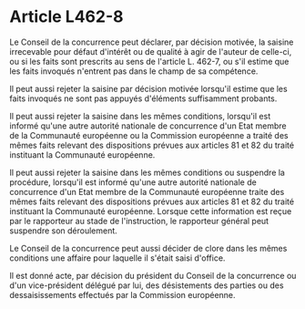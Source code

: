 # Article L462-8

Le Conseil de la concurrence peut déclarer, par décision motivée, la saisine irrecevable pour défaut d'intérêt ou de qualité à agir de l'auteur de celle-ci, ou si les faits sont prescrits au sens de l'article L. 462-7, ou s'il estime que les faits invoqués n'entrent pas dans le champ de sa compétence.

Il peut aussi rejeter la saisine par décision motivée lorsqu'il estime que les faits invoqués ne sont pas appuyés d'éléments suffisamment probants.

Il peut aussi rejeter la saisine dans les mêmes conditions, lorsqu'il est informé qu'une autre autorité nationale de concurrence d'un Etat membre de la Communauté européenne ou la Commission européenne a traité des mêmes faits relevant des dispositions prévues aux articles 81 et 82 du traité instituant la Communauté européenne.

Il peut aussi rejeter la saisine dans les mêmes conditions ou suspendre la procédure, lorsqu'il est informé qu'une autre autorité nationale de concurrence d'un Etat membre de la Communauté européenne traite des mêmes faits relevant des dispositions prévues aux articles 81 et 82 du traité instituant la Communauté européenne. Lorsque cette information est reçue par le rapporteur au stade de l'instruction, le rapporteur général peut suspendre son déroulement.

Le Conseil de la concurrence peut aussi décider de clore dans les mêmes conditions une affaire pour laquelle il s'était saisi d'office.

Il est donné acte, par décision du président du Conseil de la concurrence ou d'un vice-président délégué par lui, des désistements des parties ou des dessaisissements effectués par la Commission européenne.
